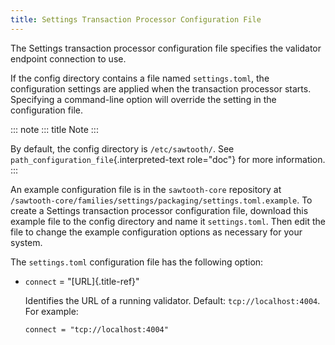 ```yaml
---
title: Settings Transaction Processor Configuration File
---
```


The Settings transaction processor configuration file specifies the
validator endpoint connection to use.

If the config directory contains a file named `settings.toml`, the
configuration settings are applied when the transaction processor
starts. Specifying a command-line option will override the setting in
the configuration file.

::: note
::: title
Note
:::

By default, the config directory is `/etc/sawtooth/`. See
`path_configuration_file`{.interpreted-text role="doc"} for more
information.
:::

An example configuration file is in the `sawtooth-core` repository at
`/sawtooth-core/families/settings/packaging/settings.toml.example`. To
create a Settings transaction processor configuration file, download
this example file to the config directory and name it `settings.toml`.
Then edit the file to change the example configuration options as
necessary for your system.

The `settings.toml` configuration file has the following option:

-   `connect` = \"[URL]{.title-ref}\"

    Identifies the URL of a running validator. Default:
    `tcp://localhost:4004`. For example:

    ``` none
    connect = "tcp://localhost:4004"
    ```

<!--
  Licensed under Creative Commons Attribution 4.0 International License
  https://creativecommons.org/licenses/by/4.0/
-->
